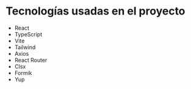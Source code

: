 # Tecnologías usadas en el proyecto

- React
- TypeScript
- Vite
- Tailwind
- Axios
- React Router
- Clsx
- Formik
- Yup


